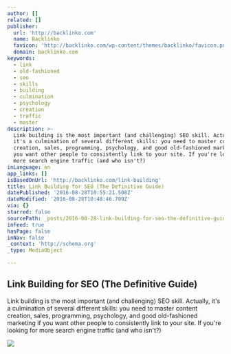 ```yaml
---
author: []
related: []
publisher:
  url: 'http://backlinko.com'
  name: Backlinko
  favicon: 'http://backlinko.com/wp-content/themes/backlinko/favicon.png'
  domain: backlinko.com
keywords:
  - link
  - old-fashioned
  - seo
  - skills
  - building
  - culmination
  - psychology
  - creation
  - traffic
  - master
description: >-
  Link building is the most important (and challenging) SEO skill. Actually,
  it's a culmination of several different skills: you need to master content
  creation, sales, programming, psychology, and good old-fashioned marketing if
  you want other people to consistently link to your site. If you're looking for
  more search engine traffic (and who isn't?)
inLanguage: en
app_links: []
isBasedOnUrl: 'http://backlinko.com/link-building'
title: Link Building for SEO (The Definitive Guide)
datePublished: '2016-08-28T10:55:21.508Z'
dateModified: '2016-08-28T10:48:46.709Z'
via: {}
starred: false
sourcePath: _posts/2016-08-28-link-building-for-seo-the-definitive-guide.md
inFeed: true
hasPage: false
inNav: false
_context: 'http://schema.org'
_type: MediaObject

---
```

<article style=""><h1>Link Building for SEO (The Definitive Guide)</h1><p>Link building is the most important (and challenging) SEO skill. Actually, it's a culmination of several different skills: you need to master content creation, sales, programming, psychology, and good old-fashioned marketing if you want other people to consistently link to your site. If you're looking for more search engine traffic (and who isn't?)</p><img src="http://backlinko.com/wp-content/uploads/2015/06/backlinko.png" /></article>